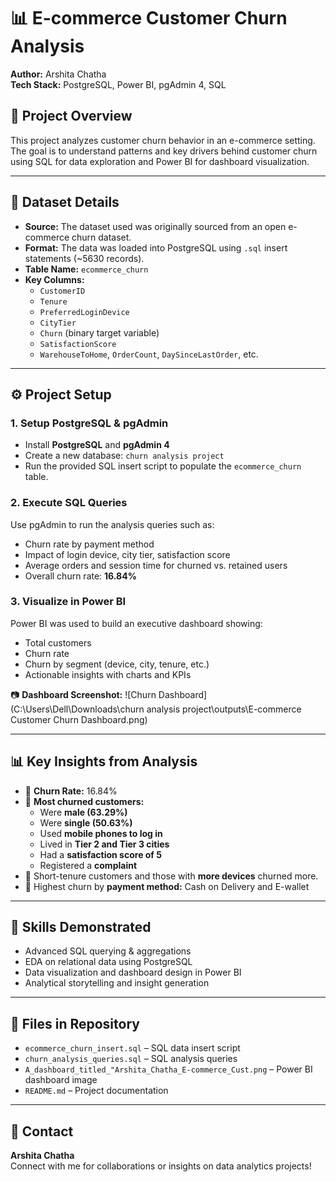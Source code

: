 # 📊 E-commerce Customer Churn Analysis
**Author:** Arshita Chatha  
**Tech Stack:** PostgreSQL, Power BI, pgAdmin 4, SQL  

## 🧠 Project Overview
This project analyzes customer churn behavior in an e-commerce setting. The goal is to understand patterns and key drivers behind customer churn using SQL for data exploration and Power BI for dashboard visualization.

---

## 📁 Dataset Details

- **Source:** The dataset used was originally sourced from an open e-commerce churn dataset.
- **Format:** The data was loaded into PostgreSQL using `.sql` insert statements (~5630 records).
- **Table Name:** `ecommerce_churn`
- **Key Columns:**
  - `CustomerID`
  - `Tenure`
  - `PreferredLoginDevice`
  - `CityTier`
  - `Churn` (binary target variable)
  - `SatisfactionScore`
  - `WarehouseToHome`, `OrderCount`, `DaySinceLastOrder`, etc.

---

## ⚙️ Project Setup

### 1. Setup PostgreSQL & pgAdmin
- Install **PostgreSQL** and **pgAdmin 4**
- Create a new database: `churn analysis project`
- Run the provided SQL insert script to populate the `ecommerce_churn` table.

### 2. Execute SQL Queries
Use pgAdmin to run the analysis queries such as:
- Churn rate by payment method
- Impact of login device, city tier, satisfaction score
- Average orders and session time for churned vs. retained users
- Overall churn rate: **16.84%**

### 3. Visualize in Power BI
Power BI was used to build an executive dashboard showing:
- Total customers
- Churn rate
- Churn by segment (device, city, tenure, etc.)
- Actionable insights with charts and KPIs

📷 **Dashboard Screenshot:**
![Churn Dashboard](C:\Users\Dell\Downloads\churn analysis project\outputs\E-commerce Customer Churn Dashboard.png)

---

## 📊 Key Insights from Analysis

- 🔹 **Churn Rate:** 16.84%
- 🔹 **Most churned customers:**
  - Were **male (63.29%)**
  - Were **single (50.63%)**
  - Used **mobile phones to log in**
  - Lived in **Tier 2 and Tier 3 cities**
  - Had a **satisfaction score of 5**
  - Registered a **complaint**
- 🔹 Short-tenure customers and those with **more devices** churned more.
- 🔹 Highest churn by **payment method:** Cash on Delivery and E-wallet

---

## 📌 Skills Demonstrated

- Advanced SQL querying & aggregations
- EDA on relational data using PostgreSQL
- Data visualization and dashboard design in Power BI
- Analytical storytelling and insight generation

---

## 🧾 Files in Repository
- `ecommerce_churn_insert.sql` – SQL data insert script
- `churn_analysis_queries.sql` – SQL analysis queries
- `A_dashboard_titled_"Arshita_Chatha_E-commerce_Cust.png` – Power BI dashboard image
- `README.md` – Project documentation

---

## 📇 Contact
**Arshita Chatha**  
Connect with me for collaborations or insights on data analytics projects!
